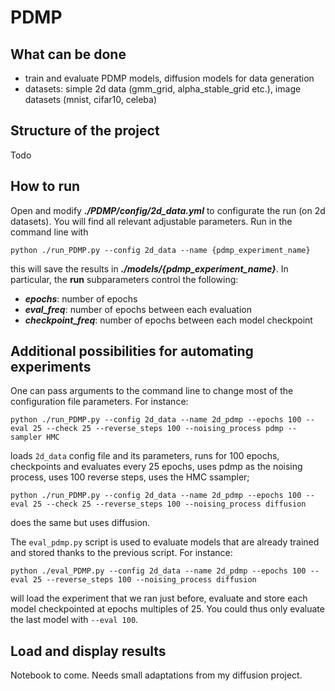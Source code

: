 # PDMP

## What can be done

* train and evaluate PDMP models, diffusion models for data generation
* datasets: simple 2d data (gmm_grid, alpha_stable_grid etc.), image datasets (mnist, cifar10, celeba)

## Structure of the project

Todo

## How to run

Open and modify ***./PDMP/config/2d_data.yml*** to configurate the run (on 2d datasets). You will find all relevant adjustable parameters. Run in the command line with

`python ./run_PDMP.py --config 2d_data --name {pdmp_experiment_name}`

this will save the results in ***./models/{pdmp_experiment_name}***. In particular, the **run** subparameters control the following:
* ***epochs***: number of epochs
* ***eval_freq***: number of epochs between each evaluation
* ***checkpoint_freq***: number of epochs between each model checkpoint

## Additional possibilities for automating experiments

One can pass arguments to the command line to change most of the configuration file parameters. For instance:

`python ./run_PDMP.py --config 2d_data --name 2d_pdmp --epochs 100 --eval 25 --check 25 --reverse_steps 100 --noising_process pdmp --sampler HMC`

loads `2d_data` config file and its parameters, runs for 100 epochs, checkpoints and evaluates every 25 epochs, uses pdmp as the noising process, uses 100 reverse steps, uses the HMC ssampler;

`python ./run_PDMP.py --config 2d_data --name 2d_pdmp --epochs 100 --eval 25 --check 25 --reverse_steps 100 --noising_process diffusion`

does the same but uses diffusion.


The `eval_pdmp.py` script is used to evaluate models that are already trained and stored thanks to the previous script. For instance:

`python ./eval_PDMP.py --config 2d_data --name 2d_pdmp --epochs 100 --eval 25 --reverse_steps 100 --noising_process diffusion`

will load the experiment that we ran just before, evaluate and store each model checkpointed at epochs multiples of 25. You could thus only evaluate the last model with `--eval 100`.



## Load and display results

Notebook to come. Needs small adaptations from my diffusion project.